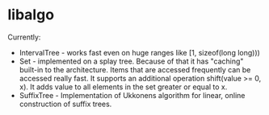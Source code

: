 # libalgo

Currently:
  - IntervalTree - works fast even on huge ranges like [1, sizeof(long long)))
  - Set - implemented on a splay tree. Because of that it has "caching" built-in to the architecture. Items that are accessed frequently can be accessed really fast. It supports an additional operation shift(value >= 0, x). It adds value to all elements in the set greater or equal to x.
  - SuffixTree - Implementation of Ukkonens algorithm for linear, online construction of suffix trees.

